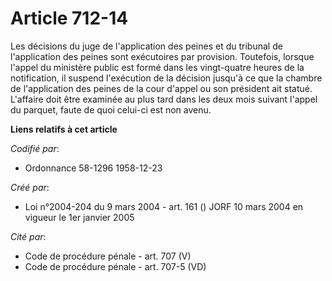 # Article 712-14

Les décisions du juge de l'application des peines et du tribunal de l'application des peines sont exécutoires par provision.
Toutefois, lorsque l'appel du ministère public est formé dans les vingt-quatre heures de la notification, il suspend
l'exécution de la décision jusqu'à ce que la chambre de l'application des peines de la cour d'appel ou son président ait
statué. L'affaire doit être examinée au plus tard dans les deux mois suivant l'appel du parquet, faute de quoi celui-ci est
non avenu.

**Liens relatifs à cet article**

_Codifié par_:

  - Ordonnance 58-1296 1958-12-23

_Créé par_:

  - Loi n°2004-204 du 9 mars 2004 - art. 161 () JORF 10 mars 2004 en vigueur le 1er janvier 2005

_Cité par_:

  - Code de procédure pénale - art. 707 (V)
  - Code de procédure pénale - art. 707-5 (VD)
